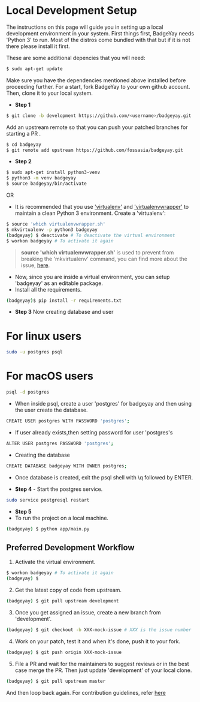 # Local Development Setup

The instructions on this page will guide you in setting up a local development
environment in your system. First things first, BadgeYay needs 'Python 3' to run.
Most of the distros come bundled with that but if it is not there please install it first.

These are some additional depencies that you will need:

```sh
$ sudo apt-get update
```

Make sure you have the dependencies mentioned above installed before proceeding further.
For a start, fork BadgeYay to your own github account. Then, clone it to your local system.

* **Step 1**
```sh
$ git clone -b development https://github.com/<username>/badgeyay.git
```

Add an upstream remote so that you can push your patched branches for starting a PR .

```sh
$ cd badgeyay
$ git remote add upstream https://github.com/fossasia/badgeyay.git
```

* **Step 2**

```sh
$ sudo apt-get install python3-venv
$ python3 -m venv badgeyay
$ source badgeyay/bin/activate
```

OR

* It is recommended that you use ['virtualenv'](https://virtualenv.pypa.io/en/stable/installation/)
and ['virtualenvwrapper'](https://virtualenvwrapper.readthedocs.io/en/latest/install.html) to maintain a clean Python 3 environment. Create a 'virtualenv':

```sh
$ source 'which virtualenvwrapper.sh'
$ mkvirtualenv -p python3 badgeyay
(badgeyay) $ deactivate # To deactivate the virtual environment
$ workon badgeyay # To activate it again
```

> **source 'which virtualenvwrapper.sh'** is used to prevent from breaking the 'mkvirtualenv' command, you can find more about the issue, [here](https://stackoverflow.com/questions/13855463/bash-mkvirtualenv-command-not-found).

* Now, since you are inside a virtual environment, you can setup 'badgeyay' as an editable package.
* Install all the requirements.

```sh
(badgeyay)$ pip install -r requirements.txt
```

* **Step 3** Now creating database and user

# For linux users
```sh
sudo -u postgres psql
```
# For macOS users
```sh
psql -d postgres
```
* When inside psql, create a user 'postgres' for badgeyay and then using the user create the database.

```sh
CREATE USER postgres WITH PASSWORD 'postgres';
```
* If user already exists,then setting password for user 'postgres's
```sh
ALTER USER postgres PASSWORD 'postgres';
```

* Creating the database

```sh
CREATE DATABASE badgeyay WITH OWNER postgres;
```
* Once database is created, exit the psql shell with \q followed by ENTER.

* **Step 4** - Start the postgres service.

```sh
sudo service postgresql restart
```

* **Step 5**
* To run the project on a local machine.

```sh
(badgeyay) $ python app/main.py
```

## Preferred Development Workflow

1. Activate the virtual environment.

```sh
$ workon badgeyay # To activate it again
(badgeyay) $
```

2. Get the latest copy of code from upstream.

```sh
(badgeyay) $ git pull upstream development
```

3. Once you get assigned an issue, create a new branch from 'development'.

```sh
(badgeyay) $ git checkout -b XXX-mock-issue # XXX is the issue number
```

4. Work on your patch, test it and when it's done, push it to your fork.

```sh
(badgeyay) $ git push origin XXX-mock-issue
```
5. File a PR and wait for the maintainers to suggest reviews or in the best case
merge the PR. Then just update 'development' of your local clone.

```sh
(badgeyay) $ git pull upstream master
```

And then loop back again. For contribution guidelines, refer [here](https://github.com/fossasia/badgeyay/blob/development/.github/CONTRIBUTING.md)
